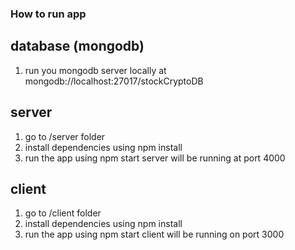 ### How to run app

 ## database (mongodb)
 1. run you mongodb server locally at mongodb://localhost:27017/stockCryptoDB

 ## server
 1. go to /server folder
 2. install dependencies using  npm install
 3. run the app using npm start
  server will be running at port 4000

## client
 1. go to /client folder
 2. install dependencies using  npm install
 3. run the app using npm start
 client will be running on port 3000